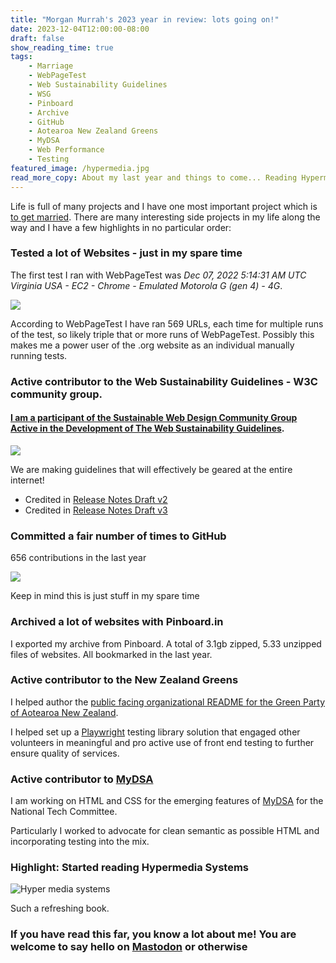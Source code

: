 ```yaml
---
title: "Morgan Murrah's 2023 year in review: lots going on!"
date: 2023-12-04T12:00:00-08:00
draft: false
show_reading_time: true
tags: 
    - Marriage
    - WebPageTest
    - Web Sustainability Guidelines
    - WSG
    - Pinboard
    - Archive
    - GitHub
    - Aotearoa New Zealand Greens
    - MyDSA
    - Web Performance
    - Testing
featured_image: /hypermedia.jpg
read_more_copy: About my last year and things to come... Reading Hypermedia Systems, volunteering and more.
---
```


Life is full of many projects and I have one most important project which is [to get married](/posts/engagement). There are many interesting side projects in my life along the way and I have a few highlights in no particular order:

### Tested a lot of Websites - just in my spare time

The first test I ran with WebPageTest was *Dec 07, 2022 5:14:31 AM UTC	Virginia USA - EC2 - Chrome - Emulated Motorola G (gen 4) - 4G*.

![](/waterfall.png)

According to WebPageTest I have ran 569 URLs, each time for multiple runs of the test, so likely triple that or more runs of WebPageTest. Possibly this makes me a power user of the .org website as an individual manually running tests.

### Active contributor to the Web Sustainability Guidelines - W3C community group.

#### [I am a participant of the Sustainable Web Design Community Group Active in the Development of The Web Sustainability Guidelines](https://w3c.github.io/sustyweb/#participants-of-the-swd-cg-active-in-the-development-of-this-document).

![](/wsg.png)

We are making guidelines that will effectively be geared at the entire internet! 

- Credited in [Release Notes Draft v2](https://github.com/w3c/sustyweb/releases/tag/v1.0-D2)
- Credited in [Release Notes Draft v3](https://github.com/w3c/sustyweb/releases/tag/v1.0-D3)


### Committed a fair number of times to GitHub

656 contributions in the last year

![](/graph.png)

Keep in mind this is just stuff in my spare time

### Archived a lot of websites with Pinboard.in

I exported my archive from Pinboard. A total of 3.1gb zipped, 5.33 unzipped files of websites. All bookmarked in the last year. 

### Active contributor to the New Zealand Greens

I helped author the [public facing organizational README for the Green Party of Aotearoa New Zealand](https://github.com/nzgreens).

I helped set up a [Playwright](/posts/playwright-2023) testing library solution that engaged other volunteers in meaningful and pro active use of front end testing to further ensure quality of services.

### Active contributor to [MyDSA](https://tech.dsausa.org/mydsa/)

I am working on HTML and CSS for the emerging features of [MyDSA](https://tech.dsausa.org/mydsa/) for the National Tech Committee.

Particularly I worked to advocate for clean semantic as possible HTML and incorporating testing into the mix.


### Highlight: Started reading Hypermedia Systems

![Hyper media systems](/hypermedia.jpg)

Such a refreshing book.

### If you have read this far, you know a lot about me! You are welcome to say hello on [Mastodon](https://subdued.social/@morganm) or otherwise